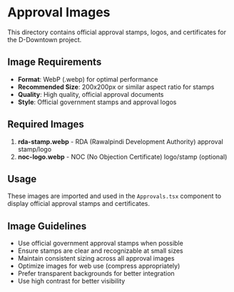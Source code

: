 # Approval Images

This directory contains official approval stamps, logos, and certificates for the D-Downtown project.

## Image Requirements

- **Format**: WebP (.webp) for optimal performance
- **Recommended Size**: 200x200px or similar aspect ratio for stamps
- **Quality**: High quality, official approval documents
- **Style**: Official government stamps and approval logos

## Required Images

1. **rda-stamp.webp** - RDA (Rawalpindi Development Authority) approval stamp/logo
2. **noc-logo.webp** - NOC (No Objection Certificate) logo/stamp (optional)

## Usage

These images are imported and used in the `Approvals.tsx` component to display official approval stamps and certificates.

## Image Guidelines

- Use official government approval stamps when possible
- Ensure stamps are clear and recognizable at small sizes
- Maintain consistent sizing across all approval images
- Optimize images for web use (compress appropriately)
- Prefer transparent backgrounds for better integration
- Use high contrast for better visibility

